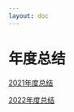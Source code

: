 ```yaml
---
layout: doc
---
```


# 年度总结 

[2021年度总结](~/docs/Blog/2021年度总结.md)

[2022年度总结](~/docs/Blog/2022年度总结.md)
